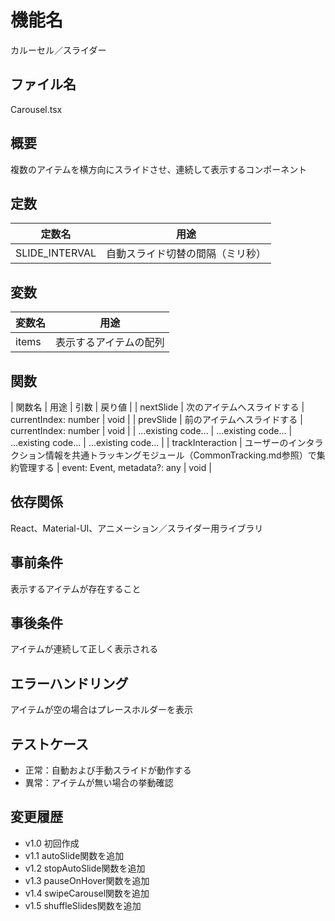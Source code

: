 # 機能名
カルーセル／スライダー

## ファイル名
Carousel.tsx

## 概要
複数のアイテムを横方向にスライドさせ、連続して表示するコンポーネント

## 定数
| 定数名         | 用途                           |
| -------------- | ------------------------------ |
| SLIDE_INTERVAL | 自動スライド切替の間隔（ミリ秒）     |

## 変数
| 変数名        | 用途                           |
| ------------- | ------------------------------ |
| items         | 表示するアイテムの配列              |

## 関数
| 関数名                 | 用途                                          | 引数                                | 戻り値      |
| nextSlide              | 次のアイテムへスライドする                          | currentIndex: number                | void        |
| prevSlide              | 前のアイテムへスライドする                          | currentIndex: number                | void        |
| ...existing code...    | ...existing code...                             | ...existing code...                 | ...existing code... |
| trackInteraction      | ユーザーのインタラクション情報を共通トラッキングモジュール（CommonTracking.md参照）で集約管理する | event: Event, metadata?: any | void   |

## 依存関係
React、Material-UI、アニメーション／スライダー用ライブラリ

## 事前条件
表示するアイテムが存在すること

## 事後条件
アイテムが連続して正しく表示される

## エラーハンドリング
アイテムが空の場合はプレースホルダーを表示

## テストケース
- 正常：自動および手動スライドが動作する
- 異常：アイテムが無い場合の挙動確認

## 変更履歴
- v1.0 初回作成  
- v1.1 autoSlide関数を追加  
- v1.2 stopAutoSlide関数を追加  
- v1.3 pauseOnHover関数を追加  
- v1.4 swipeCarousel関数を追加  
- v1.5 shuffleSlides関数を追加

